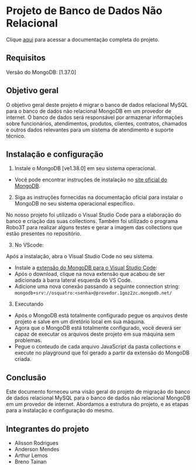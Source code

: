 # Projeto de Banco de Dados Não Relacional

Clique <a href="www.google.com" target="_blank">aqui</a> para acessar a documentação completa do projeto.

## Requisitos

Versão do MongoDB: [1.37.0]

## Objetivo geral

O objetivo geral deste projeto é migrar o banco de dados relacional MySQL para o banco de dados não relacional MongoDB em um provedor de internet. O banco de dados será responsável por armazenar informações sobre funcionários, atendimentos, produtos, clientes, contratos, chamados e outros dados relevantes para um sistema de atendimento e suporte técnico.

## Instalação e configuração

1. Instale o MongoDB [ve1.38.0] em seu sistema operacional. 
* Você pode encontrar instruções de instalação no <a href="https://www.mongodb.com/docs/compass/current/release-notes/" target="_blank">site oficial do MongoDB</a>.

2. Siga as instruções fornecidas na documentação oficial para instalar o MongoDB no seu sistema operacional específico.

No nosso projeto foi utilizado o Visual Studio Code para a elaboração do banco e criação das suas collections. Também foi utilizado o programa Robo3T para realizar alguns testes e gerar a imagem das collections que estão presentes no repositório.
         
3. No VScode:

Após a instalação, abra o Visual Studio Code no seu sistema.
- Instale a <a href="https://marketplace.visualstudio.com/items?itemName=mongodb.mongodb-vscode" target="_blank">extensão do MongoDB para o Visual Studio Code</a>: 
- Após o download, clique na nova extensão que acabou de ser adicionada à barra lateral esquerda do VS Code.
- Adicione uma nova conexão passando a seguinte connection string: `mongodb+srv://osquatro:<senha>@provedor.1goz2zc.mongodb.net/`

3. Executando
- Após o MongoDB está totalmente configurado pegue os arquivos deste projeto e salve em um diretório local em sua máquina.
- Agora que o MongoDB está totalmente configurado, você deverá ser capaz de executar os arquivos deste projeto em sua máquina sem problemas.
- Pegue o conteudo de cada arquivo JavaScript da pasta collections e execute no playground que foi gerado a partir da extensão do MongoDB criada. 

## Conclusão

Este documento forneceu uma visão geral do projeto de migração do banco de dados relacional MySQL para o banco de dados não relacional MongoDB em um provedor de internet. Abordamos a estrutura do projeto, e as etapas para a instalação e configuração do mesmo.

## Integrantes do projeto

- Alisson Rodrigues
- Anderson Mendes
- Arthur Lemos
- Breno Tainan

<!-- ## Modelo relacional

<img src="relacional/Conceitual%20(Imagem).png" />

<img src="relacional/Lógico%20(Imagem).png"  />

 -->